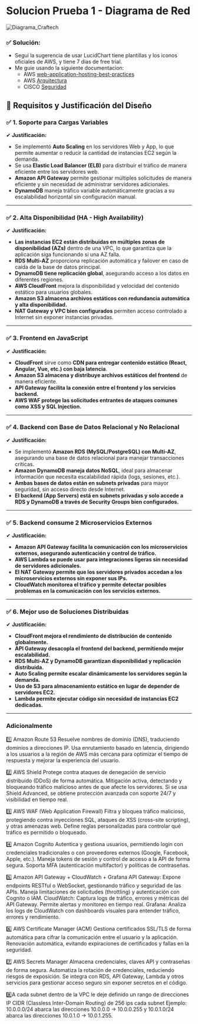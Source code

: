 # Solucion Prueba 1 - Diagrama de Red

![Diagrama_Craftech](https://github.com/user-attachments/assets/49dea769-18ac-4cca-b7b2-c8c0c84d61e4)

### **✅ Solución:**  
- Segui la sugerencia de usar LucidChart tiene plantillas y los iconos oficiales de AWS, y tiene 7 dias de free trial.
- Me guie usando la siguiente documentacion:
  - AWS [web-application-hosting-best-practices](https://docs.aws.amazon.com/es_es/whitepapers/latest/web-application-hosting-best-practices/an-aws-cloud-architecture-for-web-hosting.html)
  - AWS [Arquitectura](https://docs.aws.amazon.com/es_es/whitepapers/latest/how-aws-pricing-works/architecture.html)
  - CISCO [Seguridad](https://gblogs.cisco.com/la/sg-gdreibij-seguridad-en-la-nube-para-aws/)

## 📌 Requisitos y Justificación del Diseño  

### ✅ 1. Soporte para Cargas Variables  
✔ **Justificación:**  
- Se implementó **Auto Scaling** en los servidores Web y App, lo que permite aumentar o reducir la cantidad de instancias EC2 según la demanda.  
- Se usa **Elastic Load Balancer (ELB)** para distribuir el tráfico de manera eficiente entre los servidores web.  
- **Amazon API Gateway** permite gestionar múltiples solicitudes de manera eficiente y sin necesidad de administrar servidores adicionales.  
- **DynamoDB** maneja tráfico variable automáticamente gracias a su escalabilidad horizontal sin configuración manual.  

---

### ✅ 2. Alta Disponibilidad (HA - High Availability)  
✔ **Justificación:**  
- **Las instancias EC2 están distribuidas en múltiples zonas de disponibilidad (AZs)** dentro de una VPC, lo que garantiza que la aplicación siga funcionando si una AZ falla.  
- **RDS Multi-AZ** proporciona replicación automática y failover en caso de caída de la base de datos principal.  
- **DynamoDB tiene replicación global**, asegurando acceso a los datos en diferentes regiones.  
- **AWS CloudFront** mejora la disponibilidad y velocidad del contenido estático para usuarios globales.  
- **Amazon S3 almacena archivos estáticos con redundancia automática y alta disponibilidad.**  
- **NAT Gateway y VPC bien configurados** permiten acceso controlado a Internet sin exponer instancias privadas.  

---

### ✅ 3. Frontend en JavaScript  
✔ **Justificación:**  
- **CloudFront** sirve como **CDN para entregar contenido estático (React, Angular, Vue, etc.) con baja latencia**.  
- **Amazon S3 almacena y distribuye archivos estáticos del frontend** de manera eficiente.  
- **API Gateway facilita la conexión entre el frontend y los servicios backend.**  
- **AWS WAF protege las solicitudes entrantes de ataques comunes como XSS y SQL Injection.**  

---

### ✅ 4. Backend con Base de Datos Relacional y No Relacional  
✔ **Justificación:**  
- Se implementó **Amazon RDS (MySQL/PostgreSQL) con Multi-AZ**, asegurando una base de datos relacional para manejar transacciones críticas.  
- **Amazon DynamoDB maneja datos NoSQL**, ideal para almacenar información que necesita escalabilidad rápida (logs, sesiones, etc.).  
- **Ambas bases de datos están en subnets privadas** para mayor seguridad, sin acceso directo desde Internet.  
- **El backend (App Servers) está en subnets privadas y solo accede a RDS y DynamoDB a través de Security Groups bien configurados.**  

---

### ✅ 5. Backend consume 2 Microservicios Externos  
✔ **Justificación:**  
- **Amazon API Gateway facilita la comunicación con los microservicios externos, asegurando autenticación y control de tráfico.**  
- **AWS Lambda se puede usar para integraciones ligeras sin necesidad de servidores adicionales.**  
- **El NAT Gateway permite que los servidores privados accedan a los microservicios externos sin exponer sus IPs.**  
- **CloudWatch monitorea el tráfico y permite detectar posibles problemas en la comunicación con los servicios externos.**  

---

### ✅ 6. Mejor uso de Soluciones Distribuidas  
✔ **Justificación:**  
- **CloudFront mejora el rendimiento de distribución de contenido globalmente.**  
- **API Gateway desacopla el frontend del backend, permitiendo mejor escalabilidad.**  
- **RDS Multi-AZ y DynamoDB garantizan disponibilidad y replicación distribuida.**  
- **Auto Scaling permite escalar dinámicamente los servidores según la demanda.**  
- **Uso de S3 para almacenamiento estático en lugar de depender de servidores EC2.**  
- **Lambda permite ejecutar código sin necesidad de instancias EC2 dedicadas.**  

---

### Adicionalmente  

1️⃣ Amazon Route 53
Resuelve nombres de dominio (DNS), traduciendo dominios a direcciones IP.
Usa enrutamiento basado en latencia, dirigiendo a los usuarios a la región de AWS más cercana para optimizar el tiempo de respuesta y mejorar la experiencia del usuario.

2️⃣ AWS Shield
Protege contra ataques de denegación de servicio distribuido (DDoS) de forma automática.
Mitigación activa, detectando y bloqueando tráfico malicioso antes de que afecte los servidores.
Si se usa Shield Advanced, se obtiene protección avanzada con soporte 24/7 y visibilidad en tiempo real.

3️⃣ AWS WAF (Web Application Firewall)
Filtra y bloquea tráfico malicioso, protegiendo contra inyecciones SQL, ataques de XSS (cross-site scripting), y otras amenazas web.
Define reglas personalizadas para controlar qué tráfico es permitido o bloqueado.

4️⃣ Amazon Cognito
Autentica y gestiona usuarios, permitiendo login con credenciales tradicionales o con proveedores externos (Google, Facebook, Apple, etc.).
Maneja tokens de sesión y control de acceso a la API de forma segura.
Soporta MFA (autenticación multifactor) y políticas de contraseñas.

5️⃣ Amazon API Gateway + CloudWatch + Grafana
API Gateway:
Expone endpoints RESTful o WebSocket, gestionando tráfico y seguridad de las APIs.
Maneja limitaciones de solicitudes (throttling) y autenticación con Cognito o IAM.
CloudWatch:
Captura logs de tráfico, errores y métricas del API Gateway.
Permite alertas y monitoreo en tiempo real.
Grafana:
Analiza los logs de CloudWatch con dashboards visuales para entender tráfico, errores y rendimiento.

6️⃣ AWS Certificate Manager (ACM)
Gestiona certificados SSL/TLS de forma automática para cifrar la comunicación entre el usuario y la aplicación.
Renovación automática, evitando expiraciones de certificados y fallas en la seguridad.

7️⃣ AWS Secrets Manager
Almacena credenciales, claves API y contraseñas de forma segura.
Automatiza la rotación de credenciales, reduciendo riesgos de exposición.
Se integra con RDS, API Gateway, Lambda y otros servicios para gestionar acceso seguro sin exponer secretos en el código.

8️⃣A cada subnet dentro de la VPC le deje definido un rango de direcciones IP  CIDR (Classless Inter-Domain Routing) de 256 ips cada subnet Ejemplo: 10.0.0.0/24 abarca las direcciones 10.0.0.0 → 10.0.0.255
y 10.0.1.0/24 abarca las direcciones 10.0.1.0 → 10.0.1.255.

